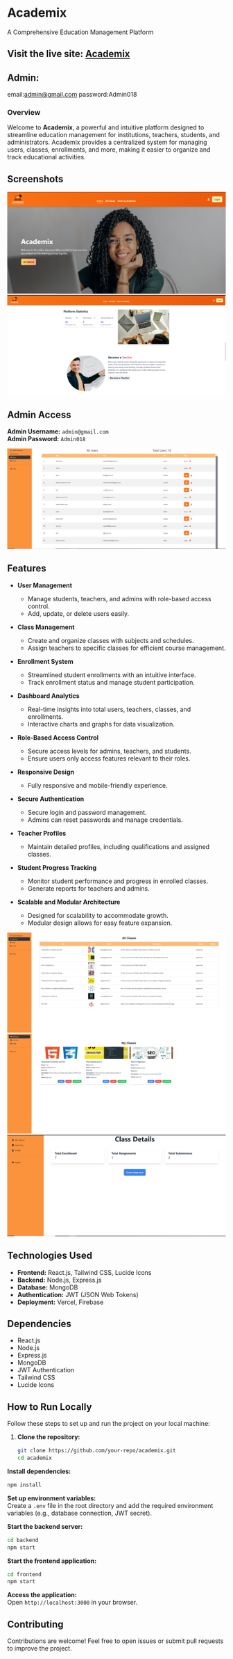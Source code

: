 
# Academix  
A Comprehensive Education Management Platform  

## Visit the live site: [Academix](https://academix-a7d0b.web.app/)  
 
 ## Admin:
  email:admin@gmail.com
  password:Admin018
### Overview  
Welcome to **Academix**, a powerful and intuitive platform designed to streamline education management for institutions, teachers, students, and administrators. Academix provides a centralized system for managing users, classes, enrollments, and more, making it easier to organize and track educational activities.  

## Screenshots  
<img src='img1.png' alt='Academix Screenshot 1'>  
<img src='img2.png' alt='Academix Screenshot 2'>  

## Admin Access  
**Admin Username:** `admin@gmail.com`  
**Admin Password:** `Admin018`  

<img src='img4.png' alt='Admin Dashboard'>  

## Features  
- **User Management**  
  - Manage students, teachers, and admins with role-based access control.  
  - Add, update, or delete users easily.  

- **Class Management**  
  - Create and organize classes with subjects and schedules.  
  - Assign teachers to specific classes for efficient course management.  

- **Enrollment System**  
  - Streamlined student enrollments with an intuitive interface.  
  - Track enrollment status and manage student participation.  

- **Dashboard Analytics**  
  - Real-time insights into total users, teachers, classes, and enrollments.  
  - Interactive charts and graphs for data visualization.  

- **Role-Based Access Control**  
  - Secure access levels for admins, teachers, and students.  
  - Ensure users only access features relevant to their roles.  

- **Responsive Design**  
  - Fully responsive and mobile-friendly experience.  

- **Secure Authentication**  
  - Secure login and password management.  
  - Admins can reset passwords and manage credentials.  

- **Teacher Profiles**  
  - Maintain detailed profiles, including qualifications and assigned classes.  

- **Student Progress Tracking**  
  - Monitor student performance and progress in enrolled classes.  
  - Generate reports for teachers and admins.  

- **Scalable and Modular Architecture**  
  - Designed for scalability to accommodate growth.  
  - Modular design allows for easy feature expansion.  

<img src='img3.png' alt='Dashboard Analytics'>  
<img src='img5.png' alt='Class Management'>  
<img src='img6.png' alt='User Management'>  

## Technologies Used  
- **Frontend:** React.js, Tailwind CSS, Lucide Icons  
- **Backend:** Node.js, Express.js  
- **Database:** MongoDB  
- **Authentication:** JWT (JSON Web Tokens)  
- **Deployment:** Vercel, Firebase  

## Dependencies  
- React.js  
- Node.js  
- Express.js  
- MongoDB  
- JWT Authentication  
- Tailwind CSS  
- Lucide Icons  

## How to Run Locally  
Follow these steps to set up and run the project on your local machine:  

1. **Clone the repository:**  
   ```sh
   git clone https://github.com/your-repo/academix.git
   cd academix
   ```

 **Install dependencies:**  
   ```sh
   npm install
   ```

 **Set up environment variables:**  
   Create a `.env` file in the root directory and add the required environment variables (e.g., database connection, JWT secret).  

 **Start the backend server:**  
   ```sh
   cd backend
   npm start
   ```

 **Start the frontend application:**  
   ```sh
   cd frontend
   npm start
   ```

 **Access the application:**  
   Open `http://localhost:3000` in your browser.  

## Contributing  
Contributions are welcome! Feel free to open issues or submit pull requests to improve the project.  


